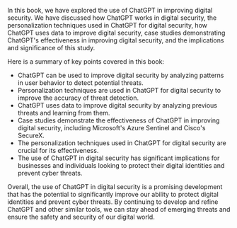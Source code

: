 

In this book, we have explored the use of ChatGPT in improving digital security. We have discussed how ChatGPT works in digital security, the personalization techniques used in ChatGPT for digital security, how ChatGPT uses data to improve digital security, case studies demonstrating ChatGPT's effectiveness in improving digital security, and the implications and significance of this study.

Here is a summary of key points covered in this book:

* ChatGPT can be used to improve digital security by analyzing patterns in user behavior to detect potential threats.
* Personalization techniques are used in ChatGPT for digital security to improve the accuracy of threat detection.
* ChatGPT uses data to improve digital security by analyzing previous threats and learning from them.
* Case studies demonstrate the effectiveness of ChatGPT in improving digital security, including Microsoft's Azure Sentinel and Cisco's SecureX.
* The personalization techniques used in ChatGPT for digital security are crucial for its effectiveness.
* The use of ChatGPT in digital security has significant implications for businesses and individuals looking to protect their digital identities and prevent cyber threats.

Overall, the use of ChatGPT in digital security is a promising development that has the potential to significantly improve our ability to protect digital identities and prevent cyber threats. By continuing to develop and refine ChatGPT and other similar tools, we can stay ahead of emerging threats and ensure the safety and security of our digital world.

